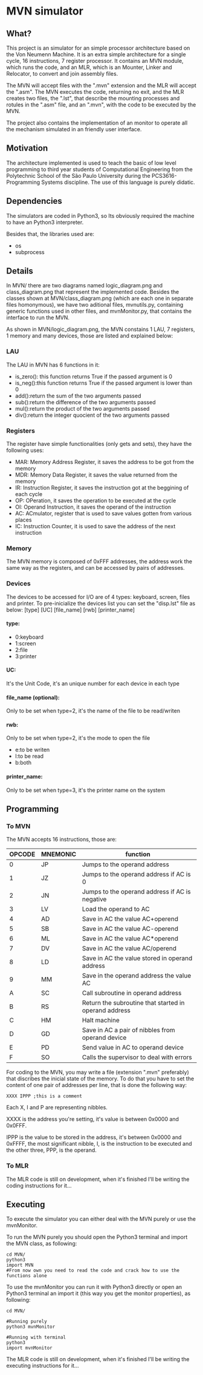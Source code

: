 # MVN simulator

## What?

This project is an simulator for an simple processor architecture based on the Von Neumenn Machine. It is an extra simple architecture for a single cycle, 16 instructions, 7 register processor. It contains an MVN module, which runs the code, and an MLR, which is an Mounter, Linker and Relocator, to convert and join assembly files.

The MVN will accept files with the ".mvn" extension and the MLR will accept the ".asm". The MVN executes the code, returning no exit, and the MLR creates two files, the ".lst", that describe the mounting processes and rotules in the ".asm" file, and an ".mvn", with the code to be executed by the MVN.

The project also contains the implementation of an monitor to operate all the mechanism simulated in an friendly user interface.

## Motivation

The architecture implemented is used to teach the basic of low level programming to third year students of Computational Engineering from the Polytechnic School of the São Paulo University during the PCS3616-Programming Systems discipline. The use of this language is purely didatic.

## Dependencies

The simulators are coded in Python3, so Its obviously required the machine to have an Python3 interpreter.

Besides that, the libraries used are:

- os
- subprocess

## Details

In MVN/ there are two diagrams named logic_diagram.png and class_diagram.png that represent the implemented code. Besides the classes shown at MVN/class_diagram.png (which are each one in separate files homonymous), we have two aditional files, mvnutils.py, containing generic functions used in other files, and mvnMonitor.py, that contains the interface to run the MVN.

As shown in MVN/logic_diagram.png, the MVN constains 1 LAU, 7 registers, 1 memory and many devices, those are listed and explained below:

### LAU
The LAU in MVN has 6 functions in it:
- is_zero(): this function returns True if the passed argument is 0
- is_neg():this function returns True if the passed argument is lower than 0
- add():return the sum of the two arguments passed
- sub():return the difference of the two arguments passed
- mul():return the product of the two arguments passed
- div():return the integer quocient of the two arguments passed
### Registers
The register have simple functionalities (only gets and sets), they have the following uses:
- MAR: Memory Address Register, it saves the address to be got from the memory
- MDR: Memory Data Register, it saves the value returned from the memory
- IR: Instruction Register, it saves the instruction got at the beggining of each cycle
- OP: OPeration, it saves the operation to be executed at the cycle
- OI: Operand Instruction, it saves the operand of the instruction
- AC: ACmulator, register that is used to save values gotten from various places
- IC: Instruction Counter, it is used to save the address of the next instruction
### Memory
The MVN memory is composed of 0xFFF addresses, the address work the same way as the registers, and can be accessed by pairs of addresses.
### Devices
The devices to be accessed for I/O are of 4 types: keyboard, screen, files and printer. To pre-inicialize the devices list you can set the "disp.lst" file as below:
[type] [UC] [file_name] [rwb] [printer_name]
#### type:
- 0:keyboard
- 1:screen
- 2:file
- 3:printer
#### UC:
It's the Unit Code, it's an unique number for each device in each type
#### file_name (optional):
Only to be set when type=2, it's the name of the file to be read/writen
#### rwb:
Only to be set when type=2, it's the mode to open the file
- e:to be writen
- l:to be read
- b:both
#### printer_name:
Only to be set when type=3, it's the printer name on the system

## Programming

### To MVN

The MVN accepts 16 instructions, those are:

| OPCODE | MNEMONIC | function |
| --- | --- | --- |
| 0 | JP |Jumps to the operand address |
| 1 | JZ |Jumps to the operand address if AC is 0 |
| 2 | JN |Jumps to the operand address if AC is negative |
| 3 | LV |Load the operand to AC |
| 4 | AD |Save in AC the value AC+operend |
| 5 | SB |Save in AC the value AC-operend |
| 6 | ML |Save in AC the value AC*operend |
| 7 | DV |Save in AC the value AC/operend |
| 8 | LD |Save in AC the value stored in operand address |
| 9 | MM |Save in the operand address the value AC |
| A | SC |Call subroutine in operand address |
| B | RS |Return the subroutine that started in operand address |
| C | HM |Halt machine |
| D | GD |Save in AC a pair of nibbles from operand device |
| E | PD |Send value in AC to operand device |
| F | SO |Calls the supervisor to deal with errors |


For coding to the MVN, you may write a file (extension ".mvn" preferably) that discribes the inicial state of the memory. To do that you have to set the content of one pair of addresses per line, that is done the following way:

```
XXXX IPPP ;this is a comment
```

Each X, I and P are representing nibbles.

XXXX is the address you're setting, it's value is between 0x0000 and 0x0FFF.

IPPP is the value to be stored in the address, it's between 0x0000 and 0xFFFF, the most significant nibble, I, is the instruction to be executed and the other three, PPP, is the operand.

### To MLR

The MLR code is still on development, when it's finished I'll be writing the coding instructions for it...

## Executing

To execute the simulator you can either deal with the MVN purely or use the mvnMonitor.

To run the MVN purely you should open the Python3 terminal and import the MVN class, as following:

```
cd MVN/
python3
import MVN
#From now own you need to read the code and crack how to use the functions alone
```

To use the mvnMonitor you can run it with Python3 directly or open an Python3 terminal an import it (this way you get the monitor properties), as following:

```
cd MVN/

#Running purely
python3 mvnMonitor

#Running with terminal
python3
import mvnMonitor
```

The MLR code is still on development, when it's finished I'll be writing the executing instructions for it...